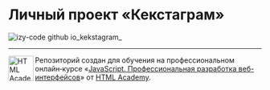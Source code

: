 # Личный проект «Кекстаграм»


![izy-code github io_kekstagram_](https://github.com/izy-code/kekstagram/assets/126877709/47391e5a-148c-4b3e-9dc6-176507d94947)

---

<a href="https://htmlacademy.ru/intensive/javascript"><img align="left" width="50" height="50" alt="HTML Academy" src="https://up.htmlacademy.ru/static/img/intensive/javascript/logo-for-github-2.png"></a>

Репозиторий создан для обучения на профессиональном онлайн‑курсе «[JavaScript. Профессиональная разработка веб-интерфейсов](https://htmlacademy.ru/intensive/javascript)» от [HTML Academy](https://htmlacademy.ru).
